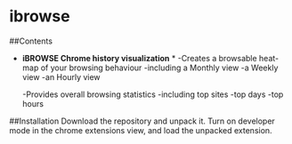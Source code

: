 ibrowse
=======

##Contents

* **iBROWSE Chrome history visualization** *
  -Creates a browsable heat-map of your browsing behaviour
    -including a Monthly view
    -a Weekly view
    -an Hourly view
    
  -Provides overall browsing statistics
    -including top sites
    -top days
    -top hours
    
##Installation
Download the repository and unpack it. Turn on developer mode in the chrome extensions view, and load the unpacked extension.
